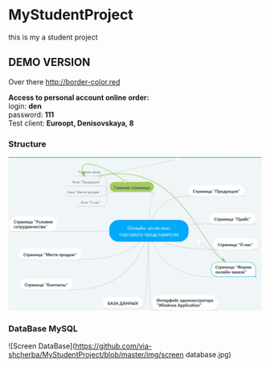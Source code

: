 # MyStudentProject 
this is my a student project

## DEMO VERSION

Over there http://border-color.red

**Access to personal account online order:**   
login: **den**  
password: **111**  
Test client: **Euroopt, Denisovskaya, 8**  

### Structure
![Structure of project](https://github.com/via-shcherba/MyStudentProject/blob/master/img/structure.jpg)

### DataBase MySQL
![Screen DataBase](https://github.com/via-shcherba/MyStudentProject/blob/master/img/screen database.jpg)
